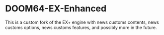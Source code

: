 # DOOM64-EX-Enhanced
This is a custom fork of the EX+ engine with news customs contents, news customs options, news customs features, and possibly more in the future.
